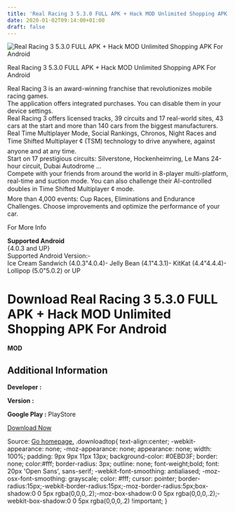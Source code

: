 ```yaml
---
title: 'Real Racing 3 5.3.0 FULL APK + Hack MOD Unlimited Shopping APK For Android'
date: 2020-01-02T09:14:00+01:00
draft: false
---
```


![Real Racing 3 5.3.0 FULL APK + Hack MOD Unlimited Shopping APK For Android](https://i2.wp.com/apkhome.net/wp-content/uploads/2017/05/Real-Racing-3-5.3.0.png "Real Racing 3 5.3.0 FULL APK + Hack MOD Unlimited Shopping APK For Android")

  

Real Racing 3 5.3.0 FULL APK + Hack MOD Unlimited Shopping APK For Android

Real Racing 3 is an award-winning franchise that revolutionizes mobile racing games.  
The application offers integrated purchases. You can disable them in your device settings.  
Real Racing 3 offers licensed tracks, 39 circuits and 17 real-world sites, 43 cars at the start and more than 140 cars from the biggest manufacturers. Real Time Multiplayer Mode, Social Rankings, Chronos, Night Races and Time Shifted Multiplayer ¢ (TSM) technology to drive anywhere, against anyone and at any time.  
Start on 17 prestigious circuits: Silverstone, Hockenheimring, Le Mans 24-hour circuit, Dubai Autodrome ...  
Compete with your friends from around the world in 8-player multi-platform, real-time and suction mode. You can also challenge their AI-controlled doubles in Time Shifted Multiplayer ¢ mode.  
More than 4,000 events: Cup Races, Eliminations and Endurance Challenges. Choose improvements and optimize the performance of your car.

For More Info

**Supported Android**  
{4.0.3 and UP}  
Supported Android Version:-  
Ice Cream Sandwich (4.0.3"4.0.4)- Jelly Bean (4.1"4.3.1)- KitKat (4.4"4.4.4)- Lollipop (5.0"5.0.2) or UP

Download Real Racing 3 5.3.0 FULL APK + Hack MOD Unlimited Shopping APK For Android
===================================================================================

**MOD**

Additional Information
----------------------

**Developer :**

**Version :**

**Google Play :** PlayStore

  

[Download Now](https://store4app.co/post/real-racing-3-5-3-0-full-apk-hack-mod-unlimited-shopping-apk-for-android_1573672252)

  
Source: [Go homepage.](https://store4app.co/post/real-racing-3-5-3-0-full-apk-hack-mod-unlimited-shopping-apk-for-android_1573672252) .downloadtop{ text-align:center; -webkit-appearance: none; -moz-appearance: none; appearance: none; width: 100%; padding: 9px 9px 11px 13px; background-color: #0EBD3F; border: none; color:#fff; border-radius: 3px; outline: none; font-weight;bold; font: 20px 'Open Sans', sans-serif; -webkit-font-smoothing: antialiased; -moz-osx-font-smoothing: grayscale; color: #fff; cursor: pointer; border-radius:15px;-webkit-border-radius:15px;-moz-border-radius:5px;box-shadow:0 0 5px rgba(0,0,0,.2);-moz-box-shadow:0 0 5px rgba(0,0,0,.2);-webkit-box-shadow:0 0 5px rgba(0,0,0,.2) !important; }